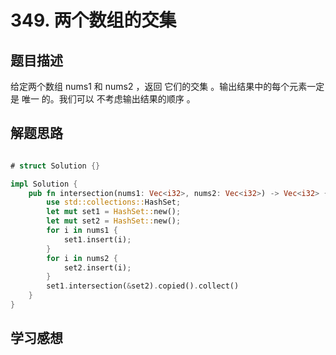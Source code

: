 # 349. 两个数组的交集
## 题目描述
给定两个数组 nums1 和 nums2 ，返回 它们的交集 。输出结果中的每个元素一定是 唯一 的。我们可以 不考虑输出结果的顺序 。
## 解题思路

```rust

# struct Solution {}

impl Solution {
    pub fn intersection(nums1: Vec<i32>, nums2: Vec<i32>) -> Vec<i32> {
        use std::collections::HashSet;
        let mut set1 = HashSet::new();
        let mut set2 = HashSet::new();
        for i in nums1 {
            set1.insert(i);
        }
        for i in nums2 {
            set2.insert(i);
        }
        set1.intersection(&set2).copied().collect()
    }
}

```
## 学习感想